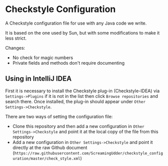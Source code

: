 # Checkstyle Configuration
A Checkstyle configuration file for use with any Java code we write.

It is based on the one used by Sun, but with some modifications to make it less strict.

Changes:
* No check for magic numbers
* Private fields and methods don't require documenting

## Using in IntelliJ IDEA

First it is necessary to install the Checkstyle plug-in (Checkstyle-IDEA) via `Settings->Plugins` if it is not in the list then click `Browse repositories` and search there. Once installed, the plug-in should appear under `Other Settings->Checkstyle`. 

There are two ways of setting the configuration file:
* Clone this repository and then add a new configuration in `Other Settings->Checkstyle` and point it at the local copy of the file from this repository
* Add a new configuration in `Other Settings->Checkstyle` and point it directly at the raw Github document (`https://raw.githubusercontent.com/ScreamingUdder/checkstyle_configuration/master/check_style.xml`)
